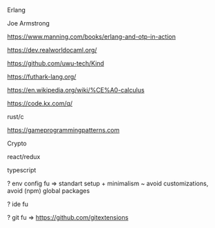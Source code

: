 
Erlang

Joe Armstrong

https://www.manning.com/books/erlang-and-otp-in-action

https://dev.realworldocaml.org/

https://github.com/uwu-tech/Kind

https://futhark-lang.org/

https://en.wikipedia.org/wiki/%CE%A0-calculus

https://code.kx.com/q/

rust/c

https://gameprogrammingpatterns.com

Crypto

react/redux

typescript

? env config fu => standart setup + minimalism ~ avoid customizations, avoid (npm) global packages

? ide fu

? git fu => https://github.com/gitextensions 
